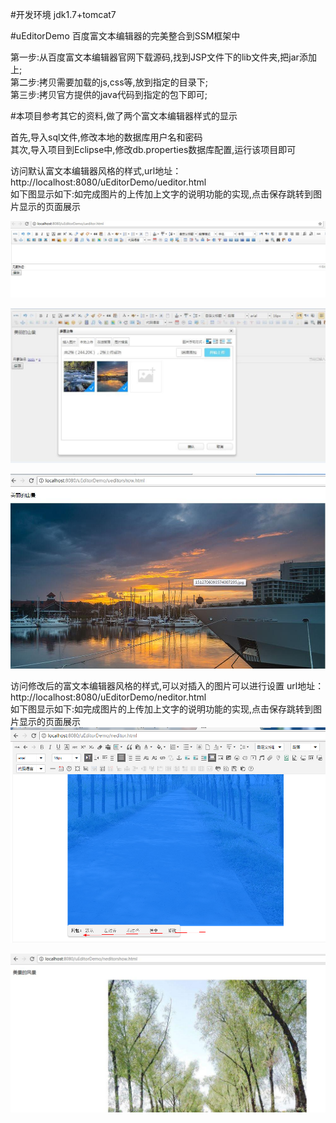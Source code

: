 #开发环境
jdk1.7+tomcat7

#uEditorDemo
百度富文本编辑器的完美整合到SSM框架中

第一步:从百度富文本编辑器官网下载源码,找到JSP文件下的lib文件夹,把jar添加上;<br>
第二步:拷贝需要加载的js,css等,放到指定的目录下;<br>
第三步:拷贝官方提供的java代码到指定的包下即可;<br>


#本项目参考其它的资料,做了两个富文本编辑器样式的显示

首先,导入sql文件,修改本地的数据库用户名和密码<br>
其次,导入项目到Eclipse中,修改db.properties数据库配置,运行该项目即可<br>

访问默认富文本编辑器风格的样式,url地址：http://localhost:8080/uEditorDemo/ueditor.html<br>
如下图显示如下:如完成图片的上传加上文字的说明功能的实现,点击保存跳转到图片显示的页面展示<br>

![Image text](https://github.com/shanewds/Image/blob/master/image/ueditor2-1.jpg)<br>

![Image text](https://github.com/shanewds/Image/blob/master/image/ueditor2-2.jpg)<br>

![Image text](https://github.com/shanewds/Image/blob/master/image/ueditor2-3.jpg)<br>



访问修改后的富文本编辑器风格的样式,可以对插入的图片可以进行设置 url地址：http://localhost:8080/uEditorDemo/neditor.html<br>
如下图显示如下:如完成图片的上传加上文字的说明功能的实现,点击保存跳转到图片显示的页面展示<br>
![Image text](https://github.com/shanewds/Image/blob/master/image/neditor2-2.jpg)<br>

![Image text](https://github.com/shanewds/Image/blob/master/image/neditor2-3.jpg)<br>
